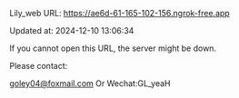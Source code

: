 Lily_web URL: https://ae6d-61-165-102-156.ngrok-free.app

Updated at: 2024-12-10 13:06:34

If you cannot open this URL, the server might be down.

Please contact: 

goley04@foxmail.com Or Wechat:GL_yeaH
